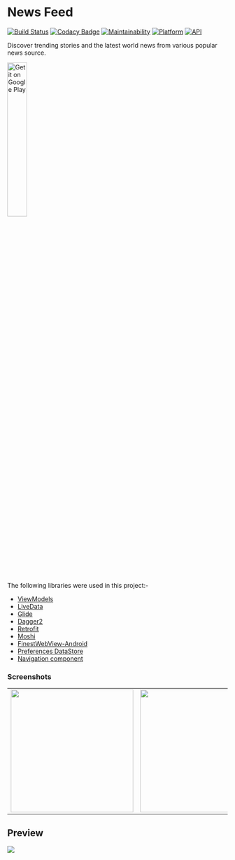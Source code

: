 # News Feed

[![Build Status](https://travis-ci.org/rob729/News-Feed.svg?branch=master)](https://travis-ci.org/rob729/News-Feed)
[![Codacy Badge](https://api.codacy.com/project/badge/Grade/7359a2b60f974c04ab38a6481780c2eb)](https://www.codacy.com/manual/rob729/News?utm_source=github.com&amp;utm_medium=referral&amp;utm_content=rob729/News&amp;utm_campaign=Badge_Grade)
[![Maintainability](https://api.codeclimate.com/v1/badges/3cf040d355cfa3d4c3a4/maintainability)](https://codeclimate.com/github/rob729/News/maintainability)
[![Platform](https://img.shields.io/badge/platform-android-blue.svg)](http://developer.android.com/index.html)
[![API](https://img.shields.io/badge/API-20%2B-blue.svg?style=flat)](https://android-arsenal.com/api?level=20)

Discover trending stories and the latest world news from various popular news source.

<a href='https://play.google.com/store/apps/details?id=com.robin.news30'><img alt='Get it on Google Play' src='https://play.google.com/intl/en_us/badges/images/generic/en_badge_web_generic.png' width="30%" height="30%"/></a>

The following libraries were used in this project:-

 - [ViewModels](https://developer.android.com/topic/libraries/architecture/viewmodel)
 - [LiveData](https://developer.android.com/topic/libraries/architecture/livedata)
 - [Glide](https://github.com/bumptech/glide)
 - [Dagger2](https://github.com/google/dagger)
 - [Retrofit](https://github.com/square/retrofit)
 - [Moshi](https://github.com/square/moshi)
 - [FinestWebView-Android](https://github.com/TheFinestArtist/FinestWebView-Android)
 - [Preferences DataStore](https://developer.android.com/topic/libraries/architecture/datastore)
 - [Navigation component](https://developer.android.com/guide/navigation)

### Screenshots
<table>
        <tr>
        <td><img src = "https://user-images.githubusercontent.com/31350501/103173183-1842a780-487f-11eb-9a8b-f121de9ab056.jpg"  width="280"></td>
        <td><img src = "https://user-images.githubusercontent.com/31350501/103173185-1a0c6b00-487f-11eb-8272-88688cbe216c.jpg" 
width="280"></td>
        <td><img src = "https://user-images.githubusercontent.com/31350501/103173189-1d9ff200-487f-11eb-8bc7-0e56c63d36d1.jpg" 
width="280"></td>
        </tr>
</table>   

## Preview
<img src = "https://media.giphy.com/media/ertyGoy9DtPgu6fDXy/giphy.gif">
